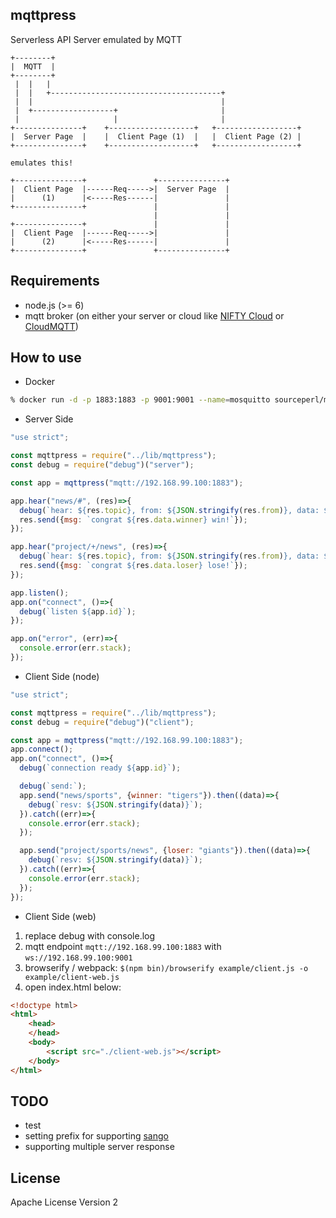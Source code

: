 mqttpress
-----

Serverless API Server emulated by MQTT


```
+--------+
|  MQTT  |
+--------+
 |  |   |
 |  |   +--------------------------------------+
 |  |                                          |
 |  +------------------+                       |
 |                     |                       |
+---------------+    +-------------------+   +------------------+
|  Server Page  |	 |  Client Page (1)  |	 |  Client Page (2) |
+---------------+	 +-------------------+	 +------------------+

emulates this!

+---------------+               +---------------+
|  Client Page  |------Req----->|  Server Page  |
|      (1)      |<-----Res------|               |
+---------------+	            |               |
                                |               |
+---------------+               |               |
|  Client Page  |------Req----->|               |
|      (2)      |<-----Res------|               |
+---------------+	            +---------------+
```

## Requirements

* node.js (>= 6)
* mqtt broker (on either your server or cloud like [NIFTY Cloud](http://cloud.nifty.com/service/mqtt.htm) or [CloudMQTT](https://www.cloudmqtt.com/))

## How to use

* Docker

```zsh
% docker run -d -p 1883:1883 -p 9001:9001 --name=mosquitto sourceperl/mosquitto
```

* Server Side

```js
"use strict";

const mqttpress = require("../lib/mqttpress");
const debug = require("debug")("server");

const app = mqttpress("mqtt://192.168.99.100:1883");

app.hear("news/#", (res)=>{
  debug(`hear: ${res.topic}, from: ${JSON.stringify(res.from)}, data: ${JSON.stringify(res.data)}`);
  res.send({msg: `congrat ${res.data.winner} win!`});
});

app.hear("project/+/news", (res)=>{
  debug(`hear: ${res.topic}, from: ${JSON.stringify(res.from)}, data: ${JSON.stringify(res.data)}`);
  res.send({msg: `congrat ${res.data.loser} lose!`});
});

app.listen();
app.on("connect", ()=>{
  debug(`listen ${app.id}`);
});

app.on("error", (err)=>{
  console.error(err.stack);
});
```

* Client Side (node)

```js
"use strict";

const mqttpress = require("../lib/mqttpress");
const debug = require("debug")("client");

const app = mqttpress("mqtt://192.168.99.100:1883");
app.connect();
app.on("connect", ()=>{
  debug(`connection ready ${app.id}`);

  debug(`send:`);
  app.send("news/sports", {winner: "tigers"}).then((data)=>{
    debug(`resv: ${JSON.stringify(data)}`);
  }).catch((err)=>{
    console.error(err.stack);
  });

  app.send("project/sports/news", {loser: "giants"}).then((data)=>{
    debug(`resv: ${JSON.stringify(data)}`);
  }).catch((err)=>{
    console.error(err.stack);
  });
});
```

* Client Side (web)

1. replace debug with console.log
1. mqtt endpoint `mqtt://192.168.99.100:1883` with `ws://192.168.99.100:9001`
1. browserify / webpack: `$(npm bin)/browserify example/client.js -o example/client-web.js`
1. open index.html below:

```html
<!doctype html>
<html>
	<head>
	</head>
	<body>
		<script src="./client-web.js"></script>
	</body>
</html>
```

## TODO
* test
* setting prefix for supporting [sango](https://sango.shiguredo.jp/)
* supporting multiple server response

## License
Apache License Version 2
